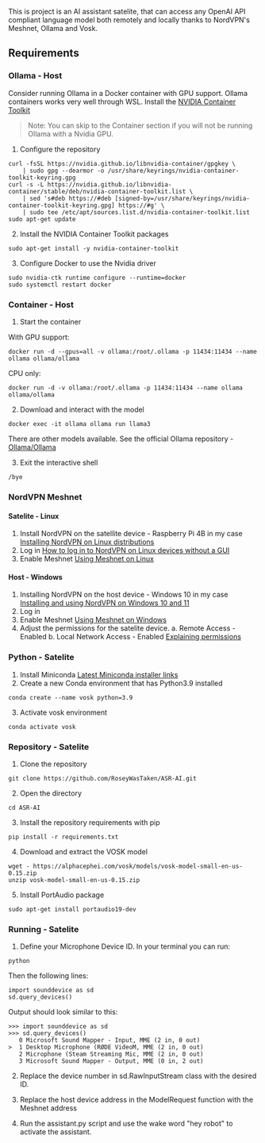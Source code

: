 This is project is an AI assistant satelite, that can access any OpenAI API compliant language model both remotely and locally thanks to NordVPN's Meshnet, Ollama and Vosk.

## Requirements
### Ollama - Host
Consider running Ollama in a Docker container with GPU support. Ollama containers works very well through WSL.
Install the [NVIDIA Container Toolkit](https://docs.nvidia.com/datacenter/cloud-native/container-toolkit/latest/install-guide.html#installation)

> Note: You can skip to the Container section if you will not be running Ollama with a Nvidia GPU.
1. Configure the repository
```
curl -fsSL https://nvidia.github.io/libnvidia-container/gpgkey \
    | sudo gpg --dearmor -o /usr/share/keyrings/nvidia-container-toolkit-keyring.gpg
curl -s -L https://nvidia.github.io/libnvidia-container/stable/deb/nvidia-container-toolkit.list \
    | sed 's#deb https://#deb [signed-by=/usr/share/keyrings/nvidia-container-toolkit-keyring.gpg] https://#g' \
    | sudo tee /etc/apt/sources.list.d/nvidia-container-toolkit.list
sudo apt-get update
```
2. Install the NVIDIA Container Toolkit packages
```
sudo apt-get install -y nvidia-container-toolkit
```
3. Configure Docker to use the Nvidia driver
```
sudo nvidia-ctk runtime configure --runtime=docker
sudo systemctl restart docker
```

### Container - Host
1. Start the container

With GPU support:
```
docker run -d --gpus=all -v ollama:/root/.ollama -p 11434:11434 --name ollama ollama/ollama
```
CPU only:
```
docker run -d -v ollama:/root/.ollama -p 11434:11434 --name ollama ollama/ollama
```

2. Download and interact with the model
```
docker exec -it ollama ollama run llama3
```
There are other models available. See the official Ollama repository - [Ollama/Ollama](https://github.com/ollama/ollama?tab=readme-ov-file#model-library)

3. Exit the interactive shell
```
/bye
```

### NordVPN Meshnet

#### Satelite - Linux
1. Install NordVPN on the satellite device - Raspberry Pi 4B in my case
[Installing NordVPN on Linux distributions](https://support.nordvpn.com/hc/en-us/articles/20196094470929-Installing-NordVPN-on-Linux-distributions)
2. Log in
[How to log in to NordVPN on Linux devices without a GUI](https://support.nordvpn.com/hc/en-us/articles/20226600447633-How-to-log-in-to-NordVPN-on-Linux-devices-without-a-GUI)
4. Enable Meshnet
[Using Meshnet on Linux](https://meshnet.nordvpn.com/getting-started/how-to-start-using-meshnet/using-meshnet-on-linux)

#### Host - Windows
1. Installing NordVPN on the host device - Windows 10 in my case
[Installing and using NordVPN on Windows 10 and 11](https://support.nordvpn.com/hc/en-us/articles/19472023025169-Installing-and-using-NordVPN-on-Windows-10-and-11)
2. Log in
3. Enable Meshnet
[Using Meshnet on Windows](https://meshnet.nordvpn.com/getting-started/how-to-start-using-meshnet/using-meshnet-on-windows)
4. Adjust the permissions for the satelite device.
a. Remote Access - Enabled
b. Local Network Access - Enabled
[Explaining permissions](https://meshnet.nordvpn.com/features/explaining-permissions)

### Python - Satelite
1. Install Miniconda
[Latest Miniconda installer links](https://docs.anaconda.com/free/miniconda/index.html)
2. Create a new Conda environment that has Python3.9 installed
```
conda create --name vosk python=3.9
```
3. Activate vosk environment
```
conda activate vosk
```

### Repository - Satelite
1. Clone the repository
```
git clone https://github.com/RoseyWasTaken/ASR-AI.git
```
2. Open the directory
```
cd ASR-AI
```
3. Install the repository requirements with pip
```
pip install -r requirements.txt
```
4. Download and extract the VOSK model
```
wget - https://alphacephei.com/vosk/models/vosk-model-small-en-us-0.15.zip
unzip vosk-model-small-en-us-0.15.zip
```
5. Install PortAudio package
```
sudo apt-get install portaudio19-dev
```

### Running - Satelite
1. Define your Microphone Device ID.
In your terminal you can run:
```
python
```
Then the following lines:
```
import sounddevice as sd
sd.query_devices()
```

Output should look similar to this:
```
>>> import sounddevice as sd
>>> sd.query_devices()
   0 Microsoft Sound Mapper - Input, MME (2 in, 0 out)
>  1 Desktop Microphone (RØDE VideoM, MME (2 in, 0 out)
   2 Microphone (Steam Streaming Mic, MME (2 in, 0 out)
   3 Microsoft Sound Mapper - Output, MME (0 in, 2 out)
```
2. Replace the device number in sd.RawInputStream class with the desired ID.

3. Replace the host device address in the ModelRequest function with the Meshnet address

5. Run the assistant.py script and use the wake word "hey robot" to activate the assistant.

